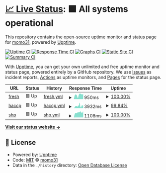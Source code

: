 # [📈 Live Status](https://momo31.github.io): <!--live status--> **🟩 All systems operational**

This repository contains the open-source uptime monitor and status page for [momo31](https://momo31.github.io), powered by [Upptime](https://github.com/upptime/upptime).

[![Uptime CI](https://github.com/momo31/upptime/workflows/Uptime%20CI/badge.svg)](https://github.com/momo31/upptime/actions?query=workflow%3A%22Uptime+CI%22)
[![Response Time CI](https://github.com/momo31/upptime/workflows/Response%20Time%20CI/badge.svg)](https://github.com/momo31/upptime/actions?query=workflow%3A%22Response+Time+CI%22)
[![Graphs CI](https://github.com/momo31/upptime/workflows/Graphs%20CI/badge.svg)](https://github.com/momo31/upptime/actions?query=workflow%3A%22Graphs+CI%22)
[![Static Site CI](https://github.com/momo31/upptime/workflows/Static%20Site%20CI/badge.svg)](https://github.com/momo31/upptime/actions?query=workflow%3A%22Static+Site+CI%22)
[![Summary CI](https://github.com/momo31/upptime/workflows/Summary%20CI/badge.svg)](https://github.com/momo31/upptime/actions?query=workflow%3A%22Summary+CI%22)

With [Upptime](https://upptime.js.org), you can get your own unlimited and free uptime monitor and status page, powered entirely by a GitHub repository. We use [Issues](https://github.com/momo31/upptime/issues) as incident reports, [Actions](https://github.com/momo31/upptime/actions) as uptime monitors, and [Pages](https://momo31.github.io) for the status page.

<!--start: status pages-->
<!-- This summary is generated by Upptime (https://github.com/upptime/upptime) -->
<!-- Do not edit this manually, your changes will be overwritten -->
<!-- prettier-ignore -->
| URL | Status | History | Response Time | Uptime |
| --- | ------ | ------- | ------------- | ------ |
| <img alt="" src="https://icons.duckduckgo.com/ip3/fresh.haccp.or.kr.ico" height="13"> [fresh](https://fresh.haccp.or.kr) | 🟩 Up | [fresh.yml](https://github.com/momo31/upptime/commits/HEAD/history/fresh.yml) | <details><summary><img alt="Response time graph" src="./graphs/fresh/response-time-week.png" height="20"> 950ms</summary><br><a href="https://momo31.github.io/history/fresh"><img alt="Response time 1151" src="https://img.shields.io/endpoint?url=https%3A%2F%2Fraw.githubusercontent.com%2Fmomo31%2Fupptime%2FHEAD%2Fapi%2Ffresh%2Fresponse-time.json"></a><br><a href="https://momo31.github.io/history/fresh"><img alt="24-hour response time 1058" src="https://img.shields.io/endpoint?url=https%3A%2F%2Fraw.githubusercontent.com%2Fmomo31%2Fupptime%2FHEAD%2Fapi%2Ffresh%2Fresponse-time-day.json"></a><br><a href="https://momo31.github.io/history/fresh"><img alt="7-day response time 950" src="https://img.shields.io/endpoint?url=https%3A%2F%2Fraw.githubusercontent.com%2Fmomo31%2Fupptime%2FHEAD%2Fapi%2Ffresh%2Fresponse-time-week.json"></a><br><a href="https://momo31.github.io/history/fresh"><img alt="30-day response time 1182" src="https://img.shields.io/endpoint?url=https%3A%2F%2Fraw.githubusercontent.com%2Fmomo31%2Fupptime%2FHEAD%2Fapi%2Ffresh%2Fresponse-time-month.json"></a><br><a href="https://momo31.github.io/history/fresh"><img alt="1-year response time 1151" src="https://img.shields.io/endpoint?url=https%3A%2F%2Fraw.githubusercontent.com%2Fmomo31%2Fupptime%2FHEAD%2Fapi%2Ffresh%2Fresponse-time-year.json"></a></details> | <details><summary><a href="https://momo31.github.io/history/fresh">100.00%</a></summary><a href="https://momo31.github.io/history/fresh"><img alt="All-time uptime 99.94%" src="https://img.shields.io/endpoint?url=https%3A%2F%2Fraw.githubusercontent.com%2Fmomo31%2Fupptime%2FHEAD%2Fapi%2Ffresh%2Fuptime.json"></a><br><a href="https://momo31.github.io/history/fresh"><img alt="24-hour uptime 100.00%" src="https://img.shields.io/endpoint?url=https%3A%2F%2Fraw.githubusercontent.com%2Fmomo31%2Fupptime%2FHEAD%2Fapi%2Ffresh%2Fuptime-day.json"></a><br><a href="https://momo31.github.io/history/fresh"><img alt="7-day uptime 100.00%" src="https://img.shields.io/endpoint?url=https%3A%2F%2Fraw.githubusercontent.com%2Fmomo31%2Fupptime%2FHEAD%2Fapi%2Ffresh%2Fuptime-week.json"></a><br><a href="https://momo31.github.io/history/fresh"><img alt="30-day uptime 99.95%" src="https://img.shields.io/endpoint?url=https%3A%2F%2Fraw.githubusercontent.com%2Fmomo31%2Fupptime%2FHEAD%2Fapi%2Ffresh%2Fuptime-month.json"></a><br><a href="https://momo31.github.io/history/fresh"><img alt="1-year uptime 99.94%" src="https://img.shields.io/endpoint?url=https%3A%2F%2Fraw.githubusercontent.com%2Fmomo31%2Fupptime%2FHEAD%2Fapi%2Ffresh%2Fuptime-year.json"></a></details>
| <img alt="" src="https://icons.duckduckgo.com/ip3/www.haccp.or.kr.ico" height="13"> [haccp](https://www.haccp.or.kr) | 🟩 Up | [haccp.yml](https://github.com/momo31/upptime/commits/HEAD/history/haccp.yml) | <details><summary><img alt="Response time graph" src="./graphs/haccp/response-time-week.png" height="20"> 3932ms</summary><br><a href="https://momo31.github.io/history/haccp"><img alt="Response time 6406" src="https://img.shields.io/endpoint?url=https%3A%2F%2Fraw.githubusercontent.com%2Fmomo31%2Fupptime%2FHEAD%2Fapi%2Fhaccp%2Fresponse-time.json"></a><br><a href="https://momo31.github.io/history/haccp"><img alt="24-hour response time 2094" src="https://img.shields.io/endpoint?url=https%3A%2F%2Fraw.githubusercontent.com%2Fmomo31%2Fupptime%2FHEAD%2Fapi%2Fhaccp%2Fresponse-time-day.json"></a><br><a href="https://momo31.github.io/history/haccp"><img alt="7-day response time 3932" src="https://img.shields.io/endpoint?url=https%3A%2F%2Fraw.githubusercontent.com%2Fmomo31%2Fupptime%2FHEAD%2Fapi%2Fhaccp%2Fresponse-time-week.json"></a><br><a href="https://momo31.github.io/history/haccp"><img alt="30-day response time 7052" src="https://img.shields.io/endpoint?url=https%3A%2F%2Fraw.githubusercontent.com%2Fmomo31%2Fupptime%2FHEAD%2Fapi%2Fhaccp%2Fresponse-time-month.json"></a><br><a href="https://momo31.github.io/history/haccp"><img alt="1-year response time 6406" src="https://img.shields.io/endpoint?url=https%3A%2F%2Fraw.githubusercontent.com%2Fmomo31%2Fupptime%2FHEAD%2Fapi%2Fhaccp%2Fresponse-time-year.json"></a></details> | <details><summary><a href="https://momo31.github.io/history/haccp">99.84%</a></summary><a href="https://momo31.github.io/history/haccp"><img alt="All-time uptime 94.63%" src="https://img.shields.io/endpoint?url=https%3A%2F%2Fraw.githubusercontent.com%2Fmomo31%2Fupptime%2FHEAD%2Fapi%2Fhaccp%2Fuptime.json"></a><br><a href="https://momo31.github.io/history/haccp"><img alt="24-hour uptime 100.00%" src="https://img.shields.io/endpoint?url=https%3A%2F%2Fraw.githubusercontent.com%2Fmomo31%2Fupptime%2FHEAD%2Fapi%2Fhaccp%2Fuptime-day.json"></a><br><a href="https://momo31.github.io/history/haccp"><img alt="7-day uptime 99.84%" src="https://img.shields.io/endpoint?url=https%3A%2F%2Fraw.githubusercontent.com%2Fmomo31%2Fupptime%2FHEAD%2Fapi%2Fhaccp%2Fuptime-week.json"></a><br><a href="https://momo31.github.io/history/haccp"><img alt="30-day uptime 93.31%" src="https://img.shields.io/endpoint?url=https%3A%2F%2Fraw.githubusercontent.com%2Fmomo31%2Fupptime%2FHEAD%2Fapi%2Fhaccp%2Fuptime-month.json"></a><br><a href="https://momo31.github.io/history/haccp"><img alt="1-year uptime 94.63%" src="https://img.shields.io/endpoint?url=https%3A%2F%2Fraw.githubusercontent.com%2Fmomo31%2Fupptime%2FHEAD%2Fapi%2Fhaccp%2Fuptime-year.json"></a></details>
| <img alt="" src="https://icons.duckduckgo.com/ip3/fresh.haccp.or.kr.ico" height="13"> [shp](https://fresh.haccp.or.kr/shp/shp/guest/main/mainIndex.do) | 🟩 Up | [shp.yml](https://github.com/momo31/upptime/commits/HEAD/history/shp.yml) | <details><summary><img alt="Response time graph" src="./graphs/shp/response-time-week.png" height="20"> 1108ms</summary><br><a href="https://momo31.github.io/history/shp"><img alt="Response time 1087" src="https://img.shields.io/endpoint?url=https%3A%2F%2Fraw.githubusercontent.com%2Fmomo31%2Fupptime%2FHEAD%2Fapi%2Fshp%2Fresponse-time.json"></a><br><a href="https://momo31.github.io/history/shp"><img alt="24-hour response time 837" src="https://img.shields.io/endpoint?url=https%3A%2F%2Fraw.githubusercontent.com%2Fmomo31%2Fupptime%2FHEAD%2Fapi%2Fshp%2Fresponse-time-day.json"></a><br><a href="https://momo31.github.io/history/shp"><img alt="7-day response time 1108" src="https://img.shields.io/endpoint?url=https%3A%2F%2Fraw.githubusercontent.com%2Fmomo31%2Fupptime%2FHEAD%2Fapi%2Fshp%2Fresponse-time-week.json"></a><br><a href="https://momo31.github.io/history/shp"><img alt="30-day response time 1123" src="https://img.shields.io/endpoint?url=https%3A%2F%2Fraw.githubusercontent.com%2Fmomo31%2Fupptime%2FHEAD%2Fapi%2Fshp%2Fresponse-time-month.json"></a><br><a href="https://momo31.github.io/history/shp"><img alt="1-year response time 1087" src="https://img.shields.io/endpoint?url=https%3A%2F%2Fraw.githubusercontent.com%2Fmomo31%2Fupptime%2FHEAD%2Fapi%2Fshp%2Fresponse-time-year.json"></a></details> | <details><summary><a href="https://momo31.github.io/history/shp">100.00%</a></summary><a href="https://momo31.github.io/history/shp"><img alt="All-time uptime 100.00%" src="https://img.shields.io/endpoint?url=https%3A%2F%2Fraw.githubusercontent.com%2Fmomo31%2Fupptime%2FHEAD%2Fapi%2Fshp%2Fuptime.json"></a><br><a href="https://momo31.github.io/history/shp"><img alt="24-hour uptime 100.00%" src="https://img.shields.io/endpoint?url=https%3A%2F%2Fraw.githubusercontent.com%2Fmomo31%2Fupptime%2FHEAD%2Fapi%2Fshp%2Fuptime-day.json"></a><br><a href="https://momo31.github.io/history/shp"><img alt="7-day uptime 100.00%" src="https://img.shields.io/endpoint?url=https%3A%2F%2Fraw.githubusercontent.com%2Fmomo31%2Fupptime%2FHEAD%2Fapi%2Fshp%2Fuptime-week.json"></a><br><a href="https://momo31.github.io/history/shp"><img alt="30-day uptime 100.00%" src="https://img.shields.io/endpoint?url=https%3A%2F%2Fraw.githubusercontent.com%2Fmomo31%2Fupptime%2FHEAD%2Fapi%2Fshp%2Fuptime-month.json"></a><br><a href="https://momo31.github.io/history/shp"><img alt="1-year uptime 100.00%" src="https://img.shields.io/endpoint?url=https%3A%2F%2Fraw.githubusercontent.com%2Fmomo31%2Fupptime%2FHEAD%2Fapi%2Fshp%2Fuptime-year.json"></a></details>

<!--end: status pages-->

[**Visit our status website →**](https://momo31.github.io)

## 📄 License

- Powered by: [Upptime](https://github.com/upptime/upptime)
- Code: [MIT](./LICENSE) © [momo31](https://momo31.github.io)
- Data in the `./history` directory: [Open Database License](https://opendatacommons.org/licenses/odbl/1-0/)
